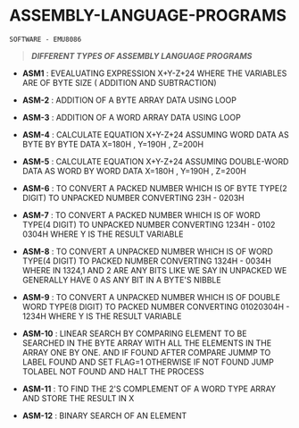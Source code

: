 # ASSEMBLY-LANGUAGE-PROGRAMS

`SOFTWARE - EMU8086`

>**_DIFFERENT TYPES OF ASSEMBLY LANGUAGE PROGRAMS_**

- **ASM1** : EVEALUATING EXPRESSION X+Y-Z+24 WHERE THE VARIABLES ARE OF BYTE SIZE ( ADDITION AND SUBTRACTION)

- **ASM-2** : ADDITION OF A BYTE ARRAY DATA USING LOOP

- **ASM-3** :  ADDITION OF A WORD ARRAY DATA USING LOOP

- **ASM-4** : CALCULATE EQUATION X+Y-Z+24 ASSUMING WORD DATA AS BYTE BY BYTE DATA
        X=180H , Y=190H , Z=200H

- **ASM-5** : CALCULATE EQUATION X+Y-Z+24 ASSUMING DOUBLE-WORD DATA AS WORD BY WORD DATA
        X=180H , Y=190H , Z=200H

- **ASM-6** : TO CONVERT A PACKED NUMBER WHICH IS OF BYTE TYPE(2 DIGIT)  TO UNPACKED NUMBER
	 CONVERTING 23H - 0203H

- **ASM-7** : TO CONVERT A PACKED NUMBER WHICH IS OF WORD TYPE(4 DIGIT)  TO UNPACKED NUMBER
	CONVERTING 1234H - 0102 0304H WHERE Y IS THE RESULT VARIABLE 

- **ASM-8** : TO CONVERT A UNPACKED NUMBER WHICH IS OF WORD TYPE(4 DIGIT) TO PACKED NUMBER
	CONVERTING 1324H - 0034H WHERE IN 1324,1 AND 2 ARE ANY BITS LIKE WE SAY IN UNPACKED
	WE GENERALLY HAVE 0 AS ANY BIT IN A BYTE'S NIBBLE

- **ASM-9** : TO CONVERT A UNPACKED NUMBER WHICH IS OF DOUBLE WORD TYPE(8 DIGIT) TO PACKED NUMBER
	CONVERTING 01020304H - 1234H WHERE Y IS THE RESULT VARIABLE

- **ASM-10** : LINEAR SEARCH BY COMPARING ELEMENT TO BE SEARCHED IN THE BYTE ARRAY WITH ALL THE
	 ELEMENTS IN THE ARRAY ONE BY ONE. AND IF FOUND AFTER COMPARE JUMMP TO LABEL FOUND
	 AND SET FLAG=1 OTHERWISE IF NOT FOUND JUMP TOLABEL NOT FOUND AND HALT THE PROCESS 

- **ASM-11** : TO FIND THE 2'S COMPLEMENT OF A WORD TYPE ARRAY AND STORE THE RESULT IN X 

- **ASM-12** : BINARY SEARCH OF AN ELEMENT
